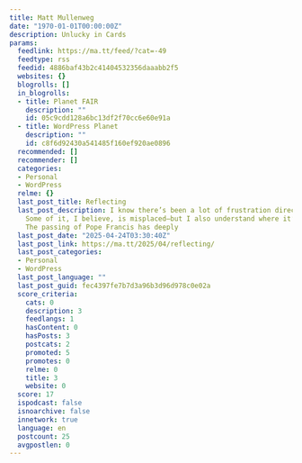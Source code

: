 ```yaml
---
title: Matt Mullenweg
date: "1970-01-01T00:00:00Z"
description: Unlucky in Cards
params:
  feedlink: https://ma.tt/feed/?cat=-49
  feedtype: rss
  feedid: 4886baf43b2c41404532356daaabb2f5
  websites: {}
  blogrolls: []
  in_blogrolls:
  - title: Planet FAIR
    description: ""
    id: 05c9cdd128a6bc13df2f70cc6e60e91a
  - title: WordPress Planet
    description: ""
    id: c8f6d92430a541485f160ef920ae0896
  recommended: []
  recommender: []
  categories:
  - Personal
  - WordPress
  relme: {}
  last_post_title: Reflecting
  last_post_description: I know there’s been a lot of frustration directed at me specifically.
    Some of it, I believe, is misplaced—but I also understand where it’s coming from.
    The passing of Pope Francis has deeply
  last_post_date: "2025-04-24T03:30:40Z"
  last_post_link: https://ma.tt/2025/04/reflecting/
  last_post_categories:
  - Personal
  - WordPress
  last_post_language: ""
  last_post_guid: fec4397fe7b7d3a96b3d96d978c0e02a
  score_criteria:
    cats: 0
    description: 3
    feedlangs: 1
    hasContent: 0
    hasPosts: 3
    postcats: 2
    promoted: 5
    promotes: 0
    relme: 0
    title: 3
    website: 0
  score: 17
  ispodcast: false
  isnoarchive: false
  innetwork: true
  language: en
  postcount: 25
  avgpostlen: 0
---
```

